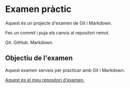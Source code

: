 # Examen pràctic

Aquest és un projecte d'examen de Git i Markdown.

Fes un commit i puja els canvis al repositori remot.

Git.
GitHub.
Markdown.

## Objectiu de l'examen

Aquest examen serveix per practicar amb Git i Markdown.

[Aquest és el meu repositori d'examen.](https://github.com/ivan-esliceu/examen_practic)

